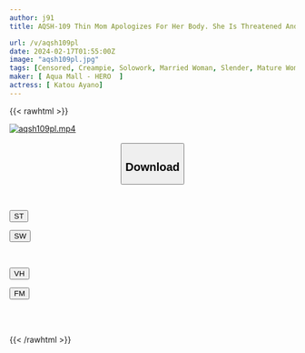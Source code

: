 ```yaml
---
author: j91
title: AQSH-109 Thin Mom Apologizes For Her Body. She Is Threatened And Humiliated By Her Classmate's Father For Being A Delinquent Son! Ayano Kato

url: /v/aqsh109pl
date: 2024-02-17T01:55:00Z
image: "aqsh109pl.jpg"
tags: [Censored, Creampie, Solowork, Married Woman, Slender, Mature Woman, Conceived	]
maker: [ Aqua Mall - HERO  ]
actress: [ Katou Ayano]
---
```



{{< rawhtml >}}

<div class="video" data-videoid="zLdPqjaRRVUYPPz">
    <a href="javascript:;">
        <img src="/v/aqsh109pl/aqsh109pl.jpg" width="WIDTH" height="HEIGHT" alt="aqsh109pl.mp4" loading="lazy">
    </a>
</div>

<script type="text/javascript" src="https://j91.asia/asset/on-demand-st.js"></script>

<br>
  <link rel="stylesheet" href="https://j91.asia/asset/bs5.css">
  
  <center>
  <button class="btn btn-primary" type="button" data-bs-toggle="collapse" data-bs-target=".multi-collapse" aria-expanded="false" aria-controls="multiCollapseExample1 multiCollapseExample2"><h2>Download</h2></button></center>
</p>
<div class="row">
  <div class="col">
    <div class="collapse multi-collapse" id="multiCollapseExample1">
      <div class="card card-body">
	      	      <br>
<div class="buttons">  
<p><a href="https://streamtape.to/v/zLdPqjaRRVUYPPz" target="_blank"><button class="btn-hover color-3"><i class="fa fa-download"></i> ST</button></a></p>
<p><a href="https://cdnwish.com/8i1k3gzs2vei" target="_blank"><button class="btn-hover color-2"><i class="fa fa-download"></i> SW</button></a></p></div>
    </div>
  </div>
</div>
  <div class="col">
    <div class="collapse multi-collapse" id="multiCollapseExample2">
      <div class="card card-body">
	      <br>
<div class="buttons">
<p><a href="javascript:;"><button class="btn-hover color-9"><i class="fa fa-download"></i> VH</button></a></p>
<p><a href="javascript:;"><button class="btn-hover color-8"><i class="fa fa-download"></i> FM</button></a></p></div>
<br><br>
      </div>
    </div>
  </div>
</div>

{{< /rawhtml >}}